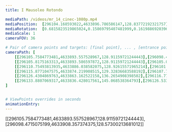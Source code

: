 ```yaml
---
title: I Mausoleo Rotondo

mediaPath: /videos/mr_14_cinec-1080p.mp4
mediaPosition:  [296104.168593022,4633896.786586147,128.83772192321757]
mediaRotation:  [0.6815823519865024,0.15869795407481999,0.16198869203961738,0.6957155456681328]
mediaScale: 1
cameraFOV: 36

# Pair of camera points and targets: [final point], ... , [entrance point]
cameraPath: [
    [[296105.7584773481,4633893.557528967,128.91159721244443],[296098.4715075199,4633908.357374375,128.57300213681012]],
    [[296105.8175163313,4633893.586597872,128.91159721244443],[296105.09991674614,4633895.044043584,128.8782533546337]],
    [[296110.75493813935,4633886.038582075,128.92615571965214],[296101.7714903358,4633899.878448172,129.0021293971797]],
    [[296115.8771047575,4633874.219908515,129.32836683588192],[296107.71472862334,4633888.555447028,128.9849263334182]],
    [[296126.4304869763,4633863.162522158,136.2654908398502],[296116.77428594034,4633875.588042754,131.30421887943623]],
    [[296133.8807069317,4633836.428017561,145.068538364793],[296126.5334852799,4633850.206943192,139.73847809662036]]
]


# ViewPoints overrides in seconds
animationEntry:
---
```




[[296105.7584773481,4633893.557528967,128.91159721244443],[296098.4715075199,4633908.357374375,128.57300213681012]]
